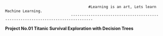                                           #Learning is an art, Lets learn Machine Learning.
                                  --------------------------------------------------------------------------------

**Project No.01 Titanic Survival Exploration with Decision Trees**
